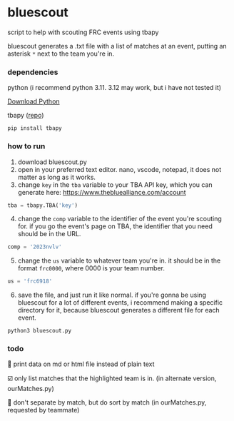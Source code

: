 # bluescout
script to help with scouting FRC events using tbapy

bluescout generates a .txt file with a list of matches at an event, putting an asterisk `*` next to the team you're in.

### dependencies
python (i recommend python 3.11. 3.12 may work, but i have not tested it)

[Download Python](https://www.python.org/downloads/)

tbapy ([repo](https://github.com/frc1418/tbapy))
```
pip install tbapy
```

### how to run
1. download bluescout.py
2. open in your preferred text editor. nano, vscode, notepad, it does not matter as long as it works.
3. change `key` in the `tba` variable to your TBA API key, which you can generate here: https://www.thebluealliance.com/account
```python
tba = tbapy.TBA('key')
```
4. change the `comp` variable to the identifier of the event you're scouting for. if you go the event's page on TBA, the identifier that you need should be in the URL.
```python
comp = '2023nvlv'
```
5. change the `us` variable to whatever team you're in. it should be in the format `frc0000`, where 0000 is your team number.
```python
us = 'frc6918'
```
6. save the file, and just run it like normal. if you're gonna be using bluescout for a lot of different events, i recommend making a specific directory for it, because bluescout generates a different file for each event.
```
python3 bluescout.py
```

### todo
:black_square_button: print data on md or html file instead of plain text

:ballot_box_with_check: only list matches that the highlighted team is in. (in alternate version, ourMatches.py)

:black_square_button: don't separate by match, but do sort by match (in ourMatches.py, requested by teammate)

